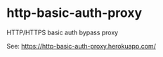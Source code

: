 # http-basic-auth-proxy
HTTP/HTTPS basic auth bypass proxy

See: https://http-basic-auth-proxy.herokuapp.com/
